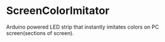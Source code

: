 # ScreenColorImitator
Arduino powered LED strip that instantly imitates colors on PC screen(sections of screen).
